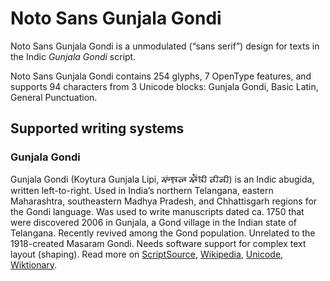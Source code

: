 
# Noto Sans Gunjala Gondi

Noto Sans Gunjala Gondi is a unmodulated (“sans serif”) design for texts in the Indic _Gunjala Gondi_ script. 

Noto Sans Gunjala Gondi contains 254 glyphs, 7 OpenType features, and supports 94 characters from 3 Unicode blocks: Gunjala Gondi, Basic Latin, General Punctuation.


## Supported writing systems


### Gunjala Gondi

Gunjala Gondi (Koytura Gunjala Lipi, 𑵶𑶍𑶕𑶀𑵵𑶊 𑵶𑶓𑶕𑶂𑶋 𑵵𑶋𑶅𑶋) is an Indic abugida, written left-to-right. Used in India’s northern Telangana, eastern Maharashtra, southeastern Madhya Pradesh, and Chhattisgarh regions for the Gondi language. Was used to write manuscripts dated ca. 1750 that were discovered 2006 in Gunjala, a Gond village in the Indian state of Telangana. Recently revived among the Gond population. Unrelated to the 1918-created Masaram Gondi. Needs software support for complex text layout (shaping). Read more on [ScriptSource](https://scriptsource.org/scr/Gong), [Wikipedia](https://en.wikipedia.org/wiki/ISO_15924:Gong), [Unicode](https://www.unicode.org/versions/Unicode13.0.0/ch13.pdf#G39306), [Wiktionary](https://en.wiktionary.org/wiki/Category:Gunjala_Gondi_script).


